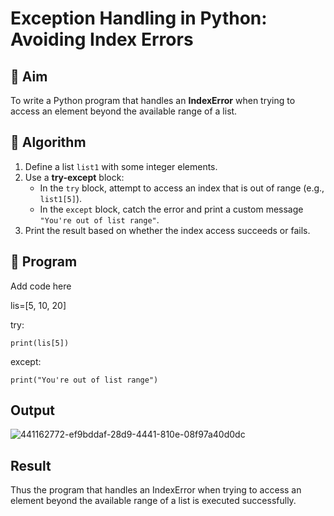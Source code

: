 # Exception Handling in Python: Avoiding Index Errors

## 🎯 Aim
To write a Python program that handles an **IndexError** when trying to access an element beyond the available range of a list.

## 🧠 Algorithm
1. Define a list `list1` with some integer elements.
2. Use a **try-except** block:
   - In the `try` block, attempt to access an index that is out of range (e.g., `list1[5]`).
   - In the `except` block, catch the error and print a custom message `"You're out of list range"`.
3. Print the result based on whether the index access succeeds or fails.

## 🧾 Program
Add code here

lis=[5, 10, 20]

try:

    print(lis[5])
    
except:

    print("You're out of list range")
    
## Output

![441162772-ef9bddaf-28d9-4441-810e-08f97a40d0dc](https://github.com/user-attachments/assets/9b60e279-b539-4281-bfce-4b0d192d28d8)


## Result

Thus the program that handles an IndexError when trying to access an element beyond the available range of a list is executed successfully.
